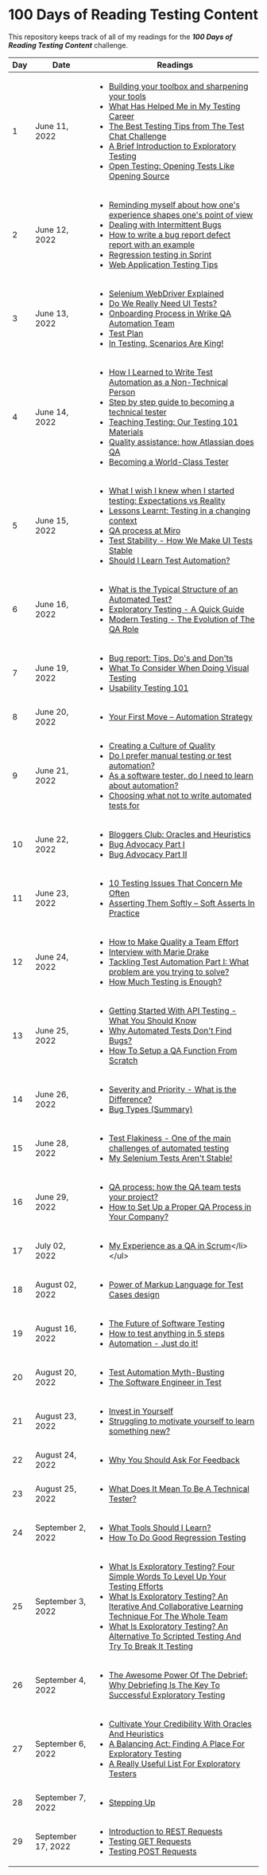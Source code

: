 # 100 Days of Reading Testing Content
This repository keeps track of all of my readings for the _**100 Days of Reading Testing Content**_ challenge.

| Day | Date | Readings |
| --- | ---- | -------- |
| 1 | June 11, 2022 | <ul><li>[Building your toolbox and sharpening your tools](https://www.dowen.me.uk/building-your-toolbox-and-sharpening-your-tools/)</li><li>[What Has Helped Me in My Testing Career](https://nicolalindgren.com/2022/06/02/what-has-helped-me-in-my-testing-career/)</li><li>[The Best Testing Tips from The Test Chat Challenge](https://nicolalindgren.com/2022/04/15/the-best-testing-tips-from-the-test-chat-challenge/)</li><li>[A Brief Introduction to Exploratory Testing](https://www.mariedrake.com/post/a-brief-introduction-to-exploratory-testing)</li><li>[Open Testing: Opening Tests Like Opening Source](https://automationpanda.com/2022/05/24/open-testing-opening-tests-like-opening-source/)</li></ul> |
| 2 | June 12, 2022 | <ul><li>[Reminding myself about how one's experience shapes one's point of view](https://nicolalindgren.com/2017/11/27/reminding-myself-about-how-ones-experience-shapes-ones-point-of-view/)</li><li>[Dealing with Intermittent Bugs](https://nicolalindgren.com/2021/06/15/dealing-with-intermittent-bugs/)</li><li>[How to write a bug report defect report with an example](https://nicolalindgren.com/2021/02/01/how-to-write-a-bug-report-defect-report-with-an-example/)</li><li>[Regression testing in Sprint](https://synapse-qa.com/2021/10/14/regression-testing-in-sprint/)</li><li>[Web Application Testing Tips](https://devqa.io/web-application-testing/)</li></ul> |
| 3 | June 13, 2022 | <ul><li>[Selenium WebDriver Explained](https://engineering.zalando.com/posts/2016/03/selenium-webdriver-explained.html)</li><li>[Do We Really Need UI Tests?](https://engineering.zalando.com/posts/2017/11/do-we-really-need-ui-testing.html)</li><li>[Onboarding Process in Wrike QA Automation Team](https://medium.com/wriketechclub/onboarding-process-in-wrike-qa-automation-team-88a4265d6af7)</li><li>[Test Plan](https://frantic.im/test-plan/)</li><li>[In Testing, Scenarios Are King!](https://devqa.io/scenarios-are-king/)</li></ul> |
| 4 | June 14, 2022 | <ul><li>[How I Learned to Write Test Automation as a Non-Technical Person](https://nicolalindgren.com/2022/06/07/how-i-learned-to-write-test-automation-as-a-non-technical-person/)</li><li>[Step by step guide to becoming a technical tester](https://nicolalindgren.com/2021/09/07/step-by-step-guide-to-becoming-a-technical-tester/)</li><li>[Teaching Testing: Our Testing 101 Materials](https://www.etsy.com/codeascraft/teaching-testing-our-testing-101-materials/)</li><li>[Quality assistance: how Atlassian does QA](https://www.atlassian.com/inside-atlassian/qa)</li><li>[Becoming a World-Class Tester](https://tech.ebayinc.com/engineering/becoming-a-world-class-tester/)</li></ul> |
| 5 | June 15, 2022 | <ul><li>[What I wish I knew when I started testing: Expectations vs Reality](https://nicolalindgren.com/2021/01/18/what-i-wish-i-knew-when-i-started-testing-expectations-vs-reality/)</li><li>[Lessons Learnt: Testing in a changing context](https://nicolalindgren.com/2019/10/02/lessons-learnt-testing-in-a-changing-context/)</li><li>[QA process at Miro](https://medium.com/miro-engineering/qa-process-at-miro-4c35e60e0b42)</li><li>[Test Stability - How We Make UI Tests Stable](https://engineering.linkedin.com/blog/2015/12/test-stability---how-we-make-ui-tests-stable)</li><li>[Should I Learn Test Automation?](https://nicolalindgren.com/2022/06/14/should-i-learn-test-automation/)</li></ul> |
| 6 | June 16, 2022 | <ul><li>[What is the Typical Structure of an Automated Test?](https://devqa.io/automated-test-structure/)</li><li>[Exploratory Testing - A Quick Guide](https://devqa.io/exploratory-testing-quick-guide/)</li><li>[Modern Testing - The Evolution of The QA Role](https://devqa.io/modern-testing-evolution-qa-role/)</li></ul> |
| 7 | June 19, 2022 | <ul><li>[Bug report: Tips, Do's and Don'ts](https://www.mariedrake.com/post/bug-report-tips-do-s-and-don-ts)</li><li>[What To Consider When Doing Visual Testing](https://www.mariedrake.com/post/what-to-consider-when-doing-visual-testing)</li><li>[Usability Testing 101](https://blog.testproject.io/2022/06/14/usability-testing-101/)</li></ul> |
| 8 | June 20, 2022 | <ul><li>[Your First Move – Automation Strategy](https://responsibleautomation.wordpress.com/2017/01/11/your-first-move-automation-strategy/)</li></ul> |
| 9 | June 21, 2022 | <ul><li>[Creating a Culture of Quality](https://tech.trivago.com/post/2015-08-31-culture_of_quality/)</li><li>[Do I prefer manual testing or test automation?](https://nicolalindgren.com/2021/08/10/do-i-prefer-manual-testing-or-test-automation/)</li><li>[As a software tester, do I need to learn about automation?](https://isitgoodenoughyet.com/2016/07/24/as-a-software-tester-do-i-need-to-learn-about-automation/)</li><li>[Choosing what not to write automated tests for](https://nicolalindgren.com/2021/10/11/choosing-what-not-to-write-automated-tests-for/)</li></ul> |
| 10 | June 22, 2022 | <ul><li>[Bloggers Club: Oracles and Heuristics](https://nicolalindgren.com/2021/11/17/bloggers-club-oracles-and-heuristics/)</li><li>[Bug Advocacy Part I](https://nicolalindgren.com/2014/06/18/bug-advocacy-part-i/)</li><li>[Bug Advocacy Part II](https://nicolalindgren.com/2014/07/02/bug-advocacy-part-ii/)</li></ul> |
| 11 | June 23, 2022 | <ul><li>[10 Testing Issues That Concern Me Often](https://testingtitbits.com/10-testing-issues-that-concern-me-often/)</li><li>[Asserting Them Softly – Soft Asserts In Practice](https://responsibleautomation.wordpress.com/2022/06/15/asserting-them-softly-soft-asserts-in-practice/)</li></ul> |
| 12 | June 24, 2022 | <ul><li>[How to Make Quality a Team Effort](https://nicolalindgren.com/2022/03/20/how-to-make-quality-a-team-effort/)</li><li>[Interview with Marie Drake](https://nicolalindgren.com/2021/08/30/interview-with-marie-drake/)</li><li>[Tackling Test Automation Part I: What problem are you trying to solve?](https://nicolalindgren.com/2021/05/03/tackling-test-automation-part-i-what-problem-are-you-trying-to-solve/)</li><li>[How Much Testing is Enough?](https://testing.googleblog.com/2021/06/how-much-testing-is-enough.html)</li></ul> |
| 13 | June 25, 2022 | <ul><li>[Getting Started With API Testing - What You Should Know](https://devqa.io/api-testing-what-you-should-know/)</li><li>[Why Automated Tests Don't Find Bugs?](https://devqa.io/reasons-automated-tests-dont-find-bugs/)</li><li>[How To Setup a QA Function From Scratch](https://devqa.io/setup-qa-function-from-scratch/)</li></ul> |
| 14 | June 26, 2022 | <ul><li>[Severity and Priority - What is the Difference?](https://devqa.io/severity-and-priority-difference/)</li><li>[Bug Types (Summary)](https://academy.test.io/en/articles/4325756-bug-types-summary)</li></ul> |
| 15 | June 28, 2022 | <ul><li>[Test Flakiness - One of the main challenges of automated testing](https://testing.googleblog.com/2020/12/test-flakiness-one-of-main-challenges.html)</li><li>[My Selenium Tests Aren't Stable!](https://testing.googleblog.com/2009/06/my-selenium-tests-arent-stable.html)</li></ul> |
| 16 | June 29, 2022 | <ul><li>[QA process: how the QA team tests your project?](https://huddle.eurostarsoftwaretesting.com/qa-workflow-how-the-qa-team-tests-your-project/)</li><li>[How to Set Up a Proper QA Process in Your Company?](https://u-tor.com/topic/qa-process-set-up)</li></ul> |
| 17 | July 02, 2022 | <ul><li>[My Experience as a QA in Scrum](https://www.infoq.com/articles/experience-qa-scrum/#:~:text=One%20of%20the%20primary%20responsibilities,criteria%20for%20their%20user%20stories.)</li></ul> |
| 18 | August 02, 2022 | <ul><li>[Power of Markup Language for Test Cases design](https://medium.com/sqa-mate/power-of-markup-language-for-test-cases-design-c7e6ae0c8b11)</li></ul> |
| 19 | August 16, 2022 | <ul><li>[The Future of Software Testing](https://www.dowen.me.uk/the-future-of-software-testing/)</li><li>[How to test anything in 5 steps](https://www.dowen.me.uk/how-to-test-anything-in-5-steps/)</li><li>[Automation - Just do it!](https://www.dowen.me.uk/Automation-Just-do-it!/)</li></ul> |
| 20 | August 20, 2022 | <ul><li>[Test Automation Myth-Busting](https://automationpanda.com/2017/10/01/test-automation-myth-busting/)</li><li>[The Software Engineer in Test](https://automationpanda.com/2018/10/02/the-software-engineer-in-test/)</li></ul> |
| 21 | August 23, 2022 | <ul><li>[Invest in Yourself](https://nicolalindgren.com/2022/07/22/invest-in-yourself/)</li><li>[Struggling to motivate yourself to learn something new?](https://nicolalindgren.com/2022/07/26/struggling-to-motivate-yourself-to-learn-something-new/)</li></ul> |
| 22 | August 24, 2022 | <ul><li>[Why You Should Ask For Feedback](https://nicolalindgren.com/2022/01/08/why-you-should-ask-for-feedback/)</li></ul> |
| 23 | August 25, 2022 | <ul><li>[What Does It Mean To Be A Technical Tester?](https://www.ministryoftesting.com/dojo/lessons/what-does-it-mean-to-be-a-technical-tester)</li></ul> |
| 24 | September 2, 2022 | <ul><li>[What Tools Should I Learn?](https://www.ministryoftesting.com/dojo/series/questions-from-students/lessons/what-tools-should-i-learn)</li><li>[How To Do Good Regression Testing](https://www.ministryoftesting.com/dojo/series/questions-from-students/lessons/how-to-do-good-regression-testing)</li></ul> |
| 25 | September 3, 2022 | <ul><li>[What Is Exploratory Testing? Four Simple Words To Level Up Your Testing Efforts](https://www.ministryoftesting.com/dojo/series/exploring-exploratory-testing/lessons/what-is-exploratory-testing-four-simple-words-to-level-up-your-testing-efforts)</li><li>[What Is Exploratory Testing? An Iterative And Collaborative Learning Technique For The Whole Team](https://www.ministryoftesting.com/dojo/series/exploring-exploratory-testing/lessons/what-is-exploratory-testing-an-iterative-and-collaborative-learning-technique-for-the-whole-team)</li><li>[What Is Exploratory Testing? An Alternative To Scripted Testing And Try To Break It Testing](https://www.ministryoftesting.com/dojo/series/exploring-exploratory-testing/lessons/what-is-exploratory-testing-an-alternative-to-scripted-testing-and-try-to-break-it-testing)</li></ul> |
| 26 | September 4, 2022 | <ul><li>[The Awesome Power Of The Debrief: Why Debriefing Is The Key To Successful Exploratory Testing](https://www.ministryoftesting.com/dojo/series/exploring-exploratory-testing/lessons/the-awesome-power-of-the-debrief-why-debriefing-is-the-key-to-successful-exploratory-testing)</li></ul> |
| 27 | September 6, 2022 | <ul><li>[Cultivate Your Credibility With Oracles And Heuristics](https://www.ministryoftesting.com/dojo/series/exploring-exploratory-testing/lessons/cultivate-your-credibility-with-oracles-and-heuristics)</li><li>[A Balancing Act: Finding A Place For Exploratory Testing](https://www.ministryoftesting.com/dojo/series/exploring-exploratory-testing/lessons/a-balancing-act-finding-a-place-for-exploratory-testing)</li><li>[A Really Useful List For Exploratory Testers](https://www.ministryoftesting.com/dojo/series/exploring-exploratory-testing/lessons/a-really-useful-list-for-exploratory-testers)</li></ul> |
| 28 | September 7, 2022 | <ul><li>[Stepping Up](https://www.ministryoftesting.com/dojo/series/blazing-new-trails-tips-for-the-lone-tester/lessons/blazing-new-trails-tips-for-the-lone-tester-part-1)</li></ul> |
| 29 | September 17, 2022 | <ul><li>[Introduction to REST Requests](https://fearlessautomation.blogspot.com/2018/02/introduction-to-rest-requests.html)</li><li>[Testing GET Requests](https://fearlessautomation.blogspot.com/2018/02/testing-get-requests.html)</li><li>[Testing POST Requests](https://fearlessautomation.blogspot.com/2018/03/testing-post-requests.html)</li></ul> |
